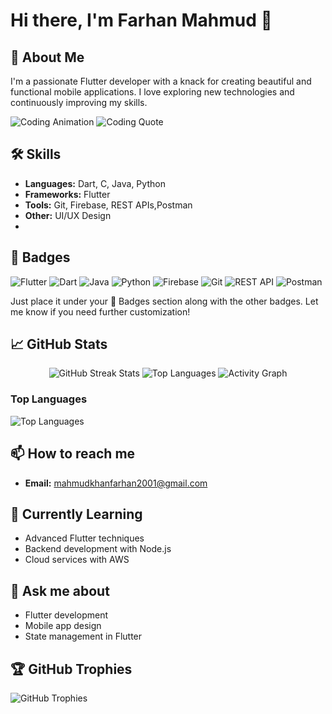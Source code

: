 # Hi there, I'm Farhan Mahmud 👋

## 🚀 About Me
I'm a passionate Flutter developer with a knack for creating beautiful and functional mobile applications. I love exploring new technologies and continuously improving my skills.

<img alt="Coding Animation" src="https://media.giphy.com/media/13HgwGsXF0aiGY/giphy.gif">

<img alt="Coding Quote" src="https://readme-typing-svg.herokuapp.com/?font=Fira+Code&size=22&duration=4000&color=F70000&width=600&lines=Code+is+like+humor.%20When+you+explain+it,+it's+bad.">

## 🛠 Skills
- **Languages:** Dart, C, Java, Python
- **Frameworks:** Flutter
- **Tools:** Git, Firebase, REST APIs,Postman
- **Other:** UI/UX Design
- 
## 🏅 Badges
![Flutter](https://img.shields.io/badge/Flutter-02569B?style=for-the-badge&logo=flutter&logoColor=white)
![Dart](https://img.shields.io/badge/Dart-0175C2?style=for-the-badge&logo=dart&logoColor=white)
![Java](https://img.shields.io/badge/Java-007396?style=for-the-badge&logo=java&logoColor=white)
![Python](https://img.shields.io/badge/Python-3776AB?style=for-the-badge&logo=python&logoColor=white)
![Firebase](https://img.shields.io/badge/Firebase-FFCA28?style=for-the-badge&logo=firebase&logoColor=white)
![Git](https://img.shields.io/badge/Git-F05032?style=for-the-badge&logo=git&logoColor=white)
![REST API](https://img.shields.io/badge/REST%20API-FF6F00?style=for-the-badge&logo=rest&logoColor=white)
![Postman](https://img.shields.io/badge/Postman-FF6C37?style=for-the-badge&logo=postman&logoColor=white)

Just place it under your 🏅 Badges section along with the other badges. Let me know if you need further customization!


## 📈 GitHub Stats


<div align="center">
  <!-- GitHub Streak Stats -->
 <img src="https://streak-stats.demolab.com?user=farhanmahmud21&theme=algolia&hide_border=true" alt="GitHub Streak Stats" />

  <!-- Most Used Languages -->
  <img src="https://github-readme-stats.vercel.app/api/top-langs/?username=farhanmahmud21&theme=algolia&hide_border=true&layout=compact" alt="Top Languages" />

  <!-- Activity Graph -->
  <img src="https://github-readme-activity-graph.vercel.app/graph?username=farhanmahmud21&theme=react-dark&hide_border=true" alt="Activity Graph" />
</div>

### Top Languages
<img alt="Top Languages" src="https://github-readme-stats.vercel.app/api/top-langs/?username=farhanmahmud21&layout=compact&theme=radical">

## 📫 How to reach me
- **Email:** mahmudkhanfarhan2001@gmail.com

## 🌱 Currently Learning
- Advanced Flutter techniques
- Backend development with Node.js
- Cloud services with AWS

## 💬 Ask me about
- Flutter development
- Mobile app design
- State management in Flutter


## 🏆 GitHub Trophies
<img alt="GitHub Trophies" src="https://github-profile-trophy.vercel.app/?username=farhanmahmud21&theme=radical&no-frame=true&margin-w=15&margin-h=15">




